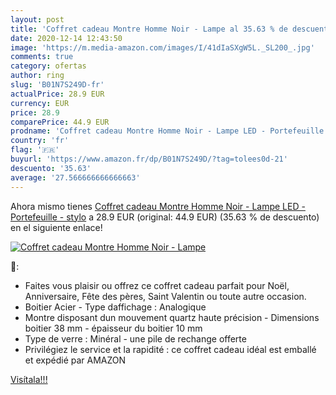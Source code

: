 ```yaml
---
layout: post
title: 'Coffret cadeau Montre Homme Noir - Lampe al 35.63 % de descuento'
date: 2020-12-14 12:43:50
image: 'https://m.media-amazon.com/images/I/41dIaSXgW5L._SL200_.jpg'
comments: true
category: ofertas
author: ring
slug: 'B01N7S249D-fr'
actualPrice: 28.9 EUR
currency: EUR
price: 28.9
comparePrice: 44.9 EUR
prodname: 'Coffret cadeau Montre Homme Noir - Lampe LED - Portefeuille - stylo'
country: 'fr'
flag: '🇫🇷'
buyurl: 'https://www.amazon.fr/dp/B01N7S249D/?tag=tolees0d-21'
descuento: '35.63'
average: '27.566666666666663'
---
```


Ahora mismo tienes [Coffret cadeau Montre Homme Noir - Lampe LED - Portefeuille - stylo](https://www.amazon.fr/dp/B01N7S249D/?tag=tolees0d-21) a 28.9 EUR (original: 44.9 EUR) (35.63 %  de descuento) en el siguiente enlace!

[![Coffret cadeau Montre Homme Noir - Lampe](https://m.media-amazon.com/images/I/41dIaSXgW5L._SL200_.jpg)](https://www.amazon.fr/dp/B01N7S249D/?tag=tolees0d-21)

🔎:

- Faites vous plaisir ou offrez ce coffret cadeau parfait pour Noël, Anniversaire, Fête des pères, Saint Valentin ou toute autre occasion.
- Boitier Acier - Type daffichage : Analogique
- Montre disposant dun mouvement quartz haute précision - Dimensions boitier 38 mm - épaisseur du boitier 10 mm
- Type de verre : Minéral - une pile de rechange offerte
- Privilégiez le service et la rapidité : ce coffret cadeau idéal est emballé et expédié par AMAZON

[Visítala!!!](https://www.amazon.fr/dp/B01N7S249D/?tag=tolees0d-21)
